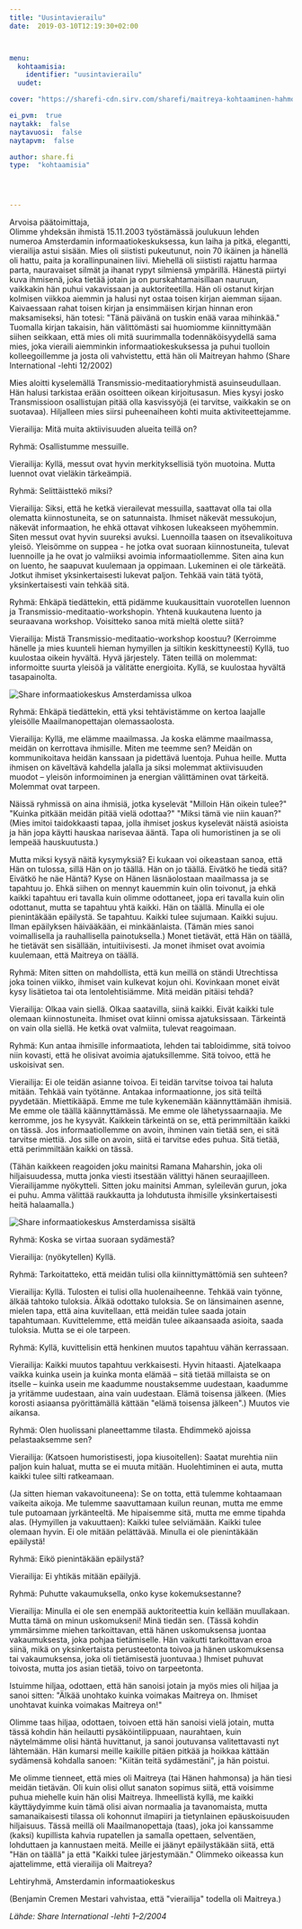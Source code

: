 ```yaml
---
title: "Uusintavierailu"
date:  2019-03-10T12:19:30+02:00



menu:
  kohtaamisia:
    identifier: "uusintavierailu"
  uudet:

cover: "https://sharefi-cdn.sirv.com/sharefi/maitreya-kohtaaminen-hahmo.jpg"

ei_pvm:  true
naytakk:  false
naytavuosi:  false
naytapvm:  false

author: share.fi
type:  "kohtaamisia"




---
```

<p>Arvoisa päätoimittaja,<br />
Olimme yhdeksän ihmistä 15.11.2003 työstämässä joulukuun lehden numeroa Amsterdamin informaatiokeskuksessa, kun laiha ja pitkä, elegantti, vierailija astui sisään. Mies oli siististi pukeutunut, noin 70 ikäinen ja hänellä oli hattu, paita ja korallinpunainen liivi. Miehellä oli siististi rajattu harmaa parta, nauravaiset silmät ja ihanat rypyt silmiensä ympärillä. Hänestä piirtyi kuva ihmisenä, joka tietää jotain ja on purskahtamaisillaan nauruun, vaikkakin hän puhui vakavissaan ja auktoriteetilla. Hän oli ostanut kirjan kolmisen viikkoa aiemmin ja halusi nyt ostaa toisen kirjan aiemman sijaan. Kaivaessaan rahat toisen kirjan ja ensimmäisen kirjan hinnan eron maksamiseksi, hän totesi: "Tänä päivänä on tuskin enää varaa mihinkää." Tuomalla kirjan takaisin, hän välittömästi sai huomiomme kiinnittymään siihen seikkaan, että mies oli mitä suurimmalla todennäköisyydellä sama mies, joka vieraili aiemminkin informaatiokeskuksessa ja puhui tuolloin kolleegoillemme ja josta oli vahvistettu, että hän oli Maitreyan hahmo (Share International -lehti 12/2002)</p>

<p>Mies aloitti kyselemällä Transmissio-meditaatioryhmistä asuinseudullaan. Hän halusi tarkistaa erään osoitteen oikean kirjoitusasun. Mies kysyi josko Transmissioon osallistujan pitää olla kasvissyöjä (ei tarvitse, vaikkakin se on suotavaa). Hiljalleen mies siirsi puheenaiheen kohti muita aktiviteettejamme.</p>

<p>Vierailija: Mitä muita aktiivisuuden alueita teillä on?</p>
<p>Ryhmä: Osallistumme messuille.</p>
<p>Vierailija: Kyllä, messut ovat hyvin merkityksellisiä työn muotoina. Mutta luennot ovat vieläkin tärkeämpiä.</p>
<p>Ryhmä: Selittäisttekö miksi?</p>
<p>Vierailija: Siksi, että he ketkä vierailevat messuilla, saattavat olla tai olla olematta kiinnostuneita, se on satunnaista. Ihmiset näkevät messukojun, näkevät informaation, he ehkä ottavat vihkosen lukeakseen myöhemmin. Siten messut ovat hyvin suureksi avuksi. Luennoilla taasen on itsevalikoituva yleisö. Yleisömme on suppea - he jotka ovat suoraan kiinnostuneita, tulevat luennoille ja he ovat jo valmiiksi avoimia informaatiollemme. Siten aina kun on luento, he saapuvat kuulemaan ja oppimaan. Lukeminen ei ole tärkeätä. Jotkut ihmiset yksinkertaisesti lukevat paljon. Tehkää vain tätä työtä, yksinkertaisesti vain tehkää sitä.</p>
<p>Ryhmä: Ehkäpä tiedättekin, että pidämme kuukausittain vuorotellen luennon ja Transmissio-meditaatio-workshopin. Yhtenä kuukautena luento ja seuraavana workshop. Voisitteko sanoa mitä mieltä olette siitä?</p>
<p>Vierailija: Mistä Transmissio-meditaatio-workshop koostuu? (Kerroimme hänelle ja mies kuunteli hieman hymyillen ja siltikin keskittyneesti) Kyllä, tuo kuulostaa oikein hyvältä. Hyvä järjestely. Täten teillä on molemmat: informoitte suurta yleisöä ja välitätte energioita. Kyllä, se kuulostaa hyvältä tasapainolta.</p>
<img class="alignright pc35" src="https://sharefi-cdn.sirv.com/sharefi/share-amsterdam-infokeskus-ulkoa.jpg" alt="Share informaatiokeskus Amsterdamissa ulkoa" />
<p>Ryhmä: Ehkäpä tiedättekin, että yksi tehtävistämme on kertoa laajalle yleisölle Maailmanopettajan olemassaolosta.</p>
<p>Vierailija: Kyllä, me elämme maailmassa. Ja koska elämme maailmassa, meidän on kerrottava ihmisille. Miten me teemme sen? Meidän on kommunikoitava heidän kanssaan ja pidettävä luentoja. Puhua heille. Mutta ihmisen on käveltävä kahdella jalalla ja siksi molemmat aktiivisuuden muodot – yleisön informoiminen ja energian välittäminen  ovat tärkeitä. Molemmat ovat tarpeen.</p>
<p>Näissä ryhmissä on aina ihmisiä, jotka kyselevät "Milloin Hän oikein tulee?" "Kuinka pitkään meidän pitää vielä odottaa?" "Miksi tämä vie niin kauan?" (Mies imitoi taidokkaasti tapaa, jolla ihmiset joskus kyselevät näistä asioista ja hän jopa käytti hauskaa narisevaa ääntä. Tapa oli humoristinen ja se oli lempeää hauskuutusta.)</p>
<p>Mutta miksi kysyä näitä kysymyksiä? Ei kukaan voi oikeastaan sanoa, että Hän on tulossa, sillä Hän on jo täällä. Hän on jo täällä. Eivätkö he tiedä sitä? Eivätkö he näe Häntä? Kyse on Hänen läsnäolostaan maailmassa ja se tapahtuu jo. Ehkä siihen on mennyt kauemmin kuin olin toivonut, ja ehkä kaikki tapahtuu eri tavalla kuin olimme odottaneet, jopa eri tavalla kuin olin odottanut, mutta se tapahtuu yhtä kaikki. Hän on täällä. Minulla ei ole pienintäkään epäilystä. Se tapahtuu. Kaikki tulee sujumaan. Kaikki sujuu. Ilman epäilyksen häivääkään, ei minkäänlaista. (Tämän mies sanoi voimallisella ja rauhallisella painotuksella.) Monet tietävät, että Hän on täällä, he tietävät sen sisällään, intuitiivisesti. Ja monet ihmiset ovat avoimia kuulemaan, että Maitreya on täällä.</p>

<p>Ryhmä: Miten sitten on mahdollista, että kun meillä on ständi Utrechtissa joka toinen viikko, ihmiset vain kulkevat kojun ohi. Kovinkaan monet eivät kysy lisätietoa tai ota lentolehtisiämme. Mitä meidän pitäisi tehdä?</p>
<p>Vierailija: Olkaa vain siellä. Olkaa saatavilla, siinä kaikki. Eivät kaikki tule olemaan kiinnostuneita. Ihmiset ovat kiinni omissa ajatuksissaan. Tärkeintä on vain olla siellä. He ketkä ovat valmiita, tulevat reagoimaan.</p>
<p>Ryhmä: Kun antaa ihmisille informaatiota, lehden tai tabloidimme, sitä toivoo niin kovasti, että he olisivat avoimia ajatuksillemme. Sitä toivoo, että he uskoisivat sen.</p>
<p>Vierailija: Ei ole teidän asianne toivoa. Ei teidän tarvitse toivoa tai haluta mitään. Tehkää vain työtänne. Antakaa informaationne, jos sitä teiltä pyydetään. Miettikääpä. Emme me tule kykenemään käännyttämään ihmisiä. Me emme ole täällä käännyttämässä. Me emme ole lähetyssaarnaajia. Me kerromme, jos he kysyvät. Kaikkein tärkeintä on se, että perimmiltään kaikki on tässä. Jos informaatiollemme on avoin, ihminen vain tietää sen, ei sitä tarvitse miettiä. Jos sille on avoin, siitä ei tarvitse edes puhua. Sitä tietää, että perimmiltään kaikki on tässä.</p>

<p>(Tähän kaikkeen reagoiden joku mainitsi Ramana Maharshin, joka oli hiljaisuudessa, mutta jonka viesti itsestään välittyi hänen seuraajilleen. Vierailijamme nyökytteli. Sitten joku mainitsi Amman, syleilevän gurun, joka ei puhu. Amma välittää raukkautta ja lohdutusta ihmisille yksinkertaisesti heitä halaamalla.)</p>
<img class="alignright pc35" src="https://sharefi-cdn.sirv.com/sharefi/share-amsterdam-infokeskus-sisalta.jpg" alt="Share informaatiokeskus Amsterdamissa sisältä" />
<p>Ryhmä: Koska se virtaa suoraan sydämestä?</p>
<p>Vierailija: (nyökytellen) Kyllä.</p>
<p>Ryhmä: Tarkoitatteko, että meidän tulisi olla kiinnittymättömiä sen suhteen?</p>
<p>Vierailija: Kyllä. Tulosten ei tulisi olla huolenaiheenne. Tehkää vain työnne, älkää tahtoko tuloksia. Älkää odottako tuloksia. Se on länsimainen asenne, mielen tapa, että aina kuvitellaan, että meidän tulee saada jotain tapahtumaan. Kuvittelemme, että meidän tulee aikaansaada asioita, saada tuloksia. Mutta se ei ole tarpeen.</p>
<p>Ryhmä: Kyllä, kuvittelisin että henkinen muutos tapahtuu vähän kerrassaan.</p>
<p>Vierailija: Kaikki muutos tapahtuu verkkaisesti. Hyvin hitaasti. Ajatelkaapa vaikka kuinka usein ja kuinka monta elämää – sitä tietää millaista se on itselle – kuinka usein me kaadumme noustaksemme uudestaan, kaadumme ja yritämme uudestaan, aina vain uudestaan. Elämä toisensa jälkeen. (Mies korosti asiaansa pyörittämällä kättään "elämä toisensa jälkeen".) Muutos vie aikansa.</p>
<p>Ryhmä: Olen huolissani planeettamme tilasta. Ehdimmekö ajoissa pelastaaksemme sen?</p>
<p>Vierailija: (Katsoen humoristisesti, jopa kiusoitellen): Saatat murehtia niin paljon kuin haluat, mutta se ei muuta mitään. Huolehtiminen ei auta, mutta kaikki tulee silti ratkeamaan.</p>
<p>(Ja sitten hieman vakavoituneena): Se on totta, että tulemme kohtaamaan vaikeita aikoja. Me tulemme saavuttamaan kuilun reunan, mutta me emme tule putoamaan jyrkänteeltä. Me hipaisemme sitä, mutta me emme tipahda alas. (Hymyillen ja vakuuttaen): Kaikki tulee selviämään. Kaikki tulee olemaan hyvin. Ei ole mitään pelättävää. Minulla ei ole pienintäkään epäilystä!</p>
<p>Ryhmä: Eikö pienintäkään epäilystä?</p>
<p>Vierailija: Ei yhtikäs mitään epäilyjä.</p>
<p>Ryhmä: Puhutte vakaumuksella, onko kyse kokemuksestanne?</p>
<p>Vierailija: Minulla ei ole sen enempää auktoriteettia kuin kellään muullakaan. Mutta tämä on minun uskomukseni! Minä tiedän sen. (Tässä kohdin ymmärsimme miehen tarkoittavan, että hänen uskomuksensa juontaa vakaumuksesta, joka pohjaa tietämiselle. Hän vaikutti tarkoittavan eroa siinä, mikä on yksinkertaista perusteetonta toivoa ja hänen uskomuksensa tai vakaumuksensa, joka oli tietämisestä juontuvaa.) Ihmiset puhuvat toivosta, mutta jos asian tietää, toivo on tarpeetonta.</p>

<p>Istuimme hiljaa, odottaen, että hän sanoisi jotain ja myös mies oli hiljaa ja sanoi sitten: "Älkää unohtako kuinka voimakas Maitreya on. Ihmiset unohtavat kuinka voimakas Maitreya on!"</p>
<p>Olimme taas hiljaa, odottaen, toivoen että hän sanoisi vielä jotain, mutta tässä kohdin hän heilautti pysäköintilippuaan, naurahtaen, kuin näytelmämme olisi häntä huvittanut, ja sanoi joutuvansa valitettavasti nyt lähtemään. Hän kumarsi meille kaikille pitäen pitkää ja hoikkaa kättään sydämensä kohdalla sanoen: "Kiitän teitä sydämestäni", ja hän poistui.</p>

<p>Me olimme tienneet, että mies oli Maitreya (tai Hänen hahmonsa) ja hän tiesi meidän tietävän. Oli kuin olisi ollut sanaton sopimus siitä, että voisimme puhua miehelle kuin hän olisi Maitreya. Ihmeellistä kyllä, me kaikki käyttäydyimme kuin tämä olisi aivan normaalia ja tavanomaista, mutta samanaikaisesti tilassa oli kohonnut ilmapiiri ja tietynlainen epäuskoisuuden hiljaisuus. Tässä meillä oli Maailmanopettaja (taas), joka joi kanssamme (kaksi) kupillista kahvia rupatellen ja samalla opettaen, selventäen, lohduttaen ja kannustaen meitä. Meille ei jäänyt epäilystäkään siitä, että "Hän on täällä" ja että "Kaikki tulee järjestymään." Olimmeko oikeassa kun ajattelimme, että vierailija oli Maitreya?</p>
<p>Lehtiryhmä, Amsterdamin informaatiokeskus</p>

<p>(Benjamin Cremen Mestari vahvistaa, että "vierailija" todella oli Maitreya.)</p>
<p><i>Lähde: Share International -lehti 1–2/2004</i></p>